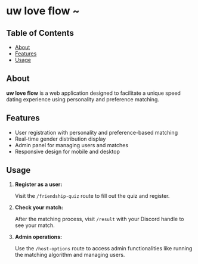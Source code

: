 # uw love flow ~

## Table of Contents

- [About](#about)
- [Features](#features)
- [Usage](#usage)

## About

**uw love flow** is a web application designed to facilitate a unique speed dating experience using personality and preference matching.

## Features

- User registration with personality and preference-based matching
- Real-time gender distribution display
- Admin panel for managing users and matches
- Responsive design for mobile and desktop

## Usage

1. **Register as a user:**

   Visit the `/friendship-quiz` route to fill out the quiz and register.

2. **Check your match:**

   After the matching process, visit `/result` with your Discord handle to see your match.

3. **Admin operations:**

   Use the `/host-options` route to access admin functionalities like running the matching algorithm and managing users.
